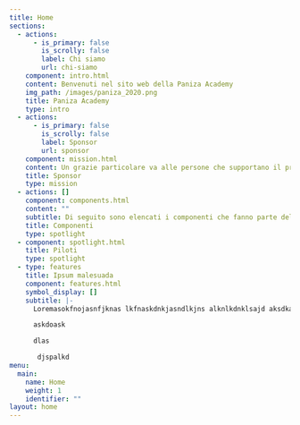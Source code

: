 ```yaml
---
title: Home
sections:
  - actions:
      - is_primary: false
        is_scrolly: false
        label: Chi siamo
        url: chi-siamo
    component: intro.html
    content: Benvenuti nel sito web della Paniza Academy
    img_path: /images/paniza_2020.png
    title: Paniza Academy
    type: intro
  - actions:
      - is_primary: false
        is_scrolly: false
        label: Sponsor
        url: sponsor
    component: mission.html
    content: Un grazie particolare va alle persone che supportano il progetto.
    title: Sponsor
    type: mission
  - actions: []
    component: components.html
    content: ""
    subtitle: Di seguito sono elencati i componenti che fanno parte della Paniza Academy
    title: Componenti
    type: spotlight
  - component: spotlight.html
    title: Piloti
    type: spotlight
  - type: features
    title: Ipsum malesuada
    component: features.html
    symbol_display: []
    subtitle: |-
      Loremasokfnojasnfjknas lkfnaskdnkjasndlkjns alknlkdnklsajd aksdkas kd

      askdoask

      dlas

       djspalkd
menu:
  main:
    name: Home
    weight: 1
    identifier: ""
layout: home
---
```


